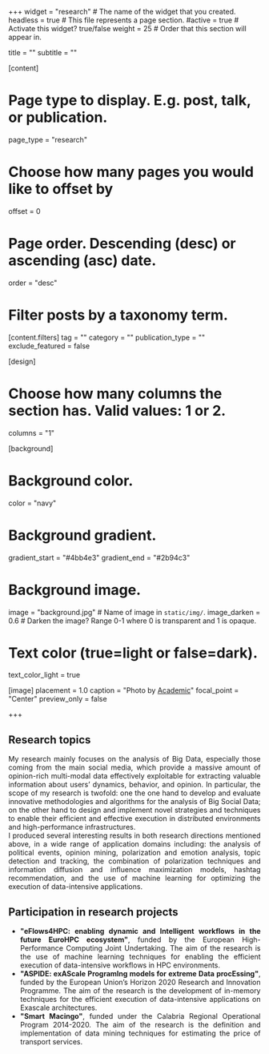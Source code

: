 +++
widget = "research"  # The name of the widget that you created.
headless = true  # This file represents a page section.
#active = true  # Activate this widget? true/false
weight = 25 # Order that this section will appear in.

title = ""
subtitle = ""


[content]
  # Page type to display. E.g. post, talk, or publication.
  page_type = "research"
  
  
  # Choose how many pages you would like to offset by
  offset = 0

  # Page order. Descending (desc) or ascending (asc) date.
  order = "desc"

  # Filter posts by a taxonomy term.
  [content.filters]
    tag = ""
    category = ""
    publication_type = ""
    exclude_featured = false

[design]
  # Choose how many columns the section has. Valid values: 1 or 2.
  columns = "1"


[background]
  # Background color.
  color = "navy"
  
  # Background gradient.
  gradient_start = "#4bb4e3"
  gradient_end = "#2b94c3"
  
  # Background image.
  image = "background.jpg"  # Name of image in `static/img/`.
  image_darken = 0.6  # Darken the image? Range 0-1 where 0 is transparent and 1 is opaque.

  # Text color (true=light or false=dark).
  text_color_light = true

[image]
placement = 1.0
caption = "Photo by [Academic](https://sourcethemes.com/academic/)"
focal_point = "Center"
preview_only = false

+++
<div style="text-align: justify">
<h2><b>Research topics</b></h2>
My research mainly focuses on the analysis of Big Data, especially those coming from the main social
media, which provide a massive amount of opinion-rich multi-modal data effectively exploitable for
extracting valuable information about users’ dynamics, behavior, and opinion. In particular, the scope of
my research is twofold: one the one hand to develop and evaluate innovative methodologies and algorithms for the analysis of Big Social Data;
on the other hand to design and implement novel strategies and techniques to enable their efficient and effective execution in distributed environments and high-performance infrastructures.
<br>
I produced several interesting results in both research directions mentioned above, in a wide range of
application domains including: the analysis of political events, opinion mining, polarization and emotion analysis, topic
detection and tracking, the combination of polarization techniques and information diffusion and influence maximization models, hashtag recommendation, and the use of machine learning for optimizing the execution of data-intensive applications.
<br>
<div style="text-align: justify">
<h2><b>Participation in research projects</b></h2>
<ul>
  <li><b>"eFlows4HPC: enabling dynamic and Intelligent workflows in the future EuroHPC ecosystem"</b>, funded by the European High-Performance Computing Joint Undertaking. The aim of the research is the use of machine learning techniques for enabling the efficient execution of data-intensive workflows in HPC environments.</li>
  <li><b>"ASPIDE: exAScale ProgramIng models for extreme Data procEssing"</b>, funded by the European Union’s Horizon 2020 Research and Innovation Programme. The aim of the research is the development of in-memory techniques for the efficient execution of data-intensive applications on Exascale architectures.</li>
  <li><b>"Smart Macingo"</b>, funded under the Calabria Regional Operational Program 2014-2020. The aim of the research is the definition and implementation of data mining techniques for estimating the price of transport services.</li>
</ul>
</div>
